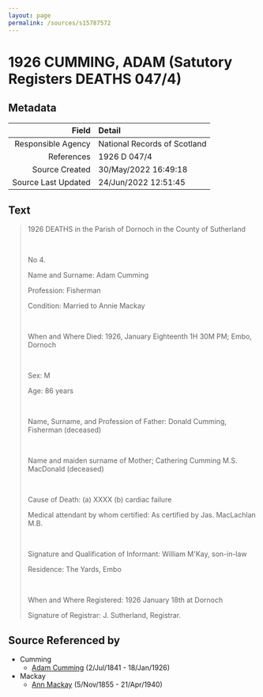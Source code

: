 ```yaml
---
layout: page
permalink: /sources/s15787572
---
```


# 1926 CUMMING, ADAM (Satutory Registers DEATHS 047/4)

## Metadata

Field | Detail
---:|:---
Responsible Agency | National Records of Scotland
References | 1926 D 047/4
Source Created | 30/May/2022 16:49:18
Source Last Updated | 24/Jun/2022 12:51:45

## Text

> 1926 DEATHS in the Parish of Dornoch in the County of Sutherland
>
> <br/>
>
> No 4.
>
> Name and Surname: Adam Cumming
>
> Profession: Fisherman
>
> Condition: Married to Annie Mackay
>
> <br/>
>
> When and Where Died: 1926, January Eighteenth 1H 30M PM; Embo, Dornoch
>
> <br/>
>
> Sex: M
>
> Age: 86 years
>
> <br/>
>
> Name, Surname, and Profession of Father: Donald Cumming, Fisherman (deceased)
>
> <br/>
>
> Name and maiden surname of Mother; Cathering Cumming M.S. MacDonald (deceased)
>
> <br/>
>
> Cause of Death: (a) XXXX (b) cardiac failure
>
> Medical attendant by whom certified: As certified by Jas. MacLachlan M.B.
>
> <br/>
>
> Signature and Qualification of Informant: William M'Kay, son-in-law
>
> Residence: The Yards, Embo
>
> <br/>
>
> When and Where Registered: 1926 January 18th at Dornoch
>
> Signature of Registrar: J. Sutherland, Registrar.
>

## Source Referenced by

* Cumming
  * [Adam Cumming](../people/@55409960@-adam-cumming-b1841-7-2-d1926-1-18.md) (2/Jul/1841 - 18/Jan/1926)
* Mackay
  * [Ann Mackay](../people/@74868546@-ann-mackay-b1855-11-5-d1940-4-21.md) (5/Nov/1855 - 21/Apr/1940)
